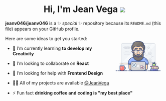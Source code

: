 <h1 align="center">Hi, I'm Jean Vega  <img width="30px" src="https://raw.githubusercontent.com/iampavangandhi/iampavangandhi/master/gifs/Hi.gif"></h1>

**jeanv046/jeanv046** is a ✨ _special_ ✨ repository because its `README.md` (this file) appears on your GitHub profile.

Here are some ideas to get you started:
<img align="right" style="width:10rem; height:auto" src="https://raw.githubusercontent.com/Elanza-48/Elanza-48/41a4790484e268102dfdab2b7c59d440d3ffafab/resources/img/geek.gif"/>

- 🌱 I’m currently learning **to develop my Creativity** 

- 👯 I’m looking to collaborate on **React**
  
- 🤝 I’m looking for help with **Frontend Design**

- 👨‍💻 All of my projects are available [@JeanVega](github.com/jeanv046)

- ⚡ Fun fact **drinking coffee and coding is "my best place"**
